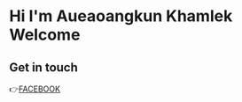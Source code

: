 # Hi I'm Aueaoangkun Khamlek Welcome



## Get in touch
👉[FACEBOOK](https://www.facebook.com/P.PerKhamlek)<br>




<!--
**AueaoangkunKh/Aueaoangkunkh** is a ✨ _special_ ✨ repository because its `README.md` (this file) appears on your GitHub profile.

Here are some ideas to get you started:

- 🔭 I’m currently working on ...
- 🌱 I’m currently learning ...
- 👯 I’m looking to collaborate on ...
- 🤔 I’m looking for help with ...
- 💬 Ask me about ...
- 📫 How to reach me: ...
- 😄 Pronouns: ...
- ⚡ Fun fact: ...
-->
